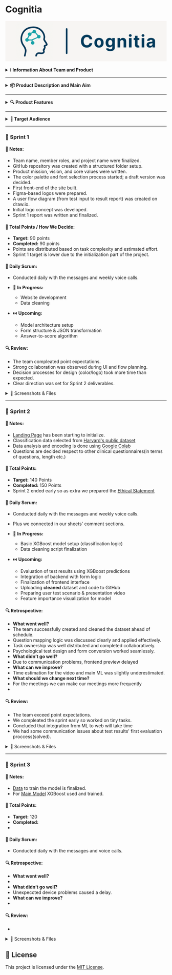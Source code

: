 # Cognitia
![Logo](images/logo.png)


<details>
  <summary><strong>ℹ️ Information About Team and Product</strong></summary>
  &nbsp;

&emsp;&emsp; *Cognitia* is an AI-powered decision support tool designed for mental health professionals. It helps clinicians interpret psychological test results efficiently and consistently. By transforming raw test scores into structured insights using machine learning, Cognitia supports early identification of mental health risks, provides AI-generated summaries, enhances diagnostic clarity and fasten the diagnose process. The platform prioritizes data privacy, and alignment with clinical workflows, making it a reliable companion in psychological evaluation.

  ### 👥 Team Members

  | Name              | Title           | Communication |
  |-------------------|------------------|---------|
  | Damla Demirok     | Scrum Master   |  [LinkedIn](https://www.linkedin.com/in/damla-demirok-00a918284/)      |
  | Hamza Tulmaç      | Developer      | [LinkedIn](https://www.linkedin.com/in/hamza-tulmac-57548217b/)        |


</details>

---

<details>
  <summary><strong>📦 Product Description and Main Aim</strong></summary>
  &nbsp;
  
&emsp;&emsp;This project aims to develop a web-based mental health decision support system that integrates standardized psychological tests with machine learning models. Through a two-stage AI pipeline, the system will first analyze user-submitted test scores, then transform them to more academic baseline. After that it will generate evidence-based probability distribution on mental illness types to support clinicians in their decision-making process. The project follows an agile development methodology over three sprints, focusing on model training, interface design, and clearity. Ultimately, the goal is to deliver a functional prototype tailored for psychiatrists and psychologists, offering a lightweight yet scientifically grounded evaluation tool.


</details>

---

<details>
  <summary><strong>🔍 Product Features</strong></summary>

  - Standardized Test Input
Clinicians will recieve extracted results from an algorithm. 

- Machine Learning-Based Evaluation
Those test responses are processed by a trained ML model to classify mental health risk levels with consistency and accuracy.

- AI-Generated Interpretation
An LLM or rule-based system provides brief, understandable, and clinically relevant summaries of the test outcome.

- Risk Level Visualization
Results are displayed with visual indicators (e.g., low / moderate / high risk), enabling quick comprehension.

- Data Privacy & Security
The system ensures that all patient inputs remain anonymous and are processed in accordance with ethical standards.

- Web-Based Interface
Doctors can access the system via a clean, user-friendly interface—no installation required.

- Modular & Extendable
The product is built to support new tests, models, and languages, allowing for future clinical use cases.

</details>

---

<details>
  <summary><strong>🎯 Target Audience</strong></summary>
 &nbsp;
  
- Psychiatrists
- Clinical psychologists
- General practitioners
- Mental health professionals working in clinical settings


</details>

---

### 🚀 Sprint 1

#### 📝 Notes:
- Team name, member roles, and project name were finalized.  
- GitHub repository was created with a structured folder setup.  
- Product mission, vision, and core values were written.  
- The color palette and font selection process started; a draft version was decided.
- First front-end of the site built.
- Figma-based logos were prepared.  
- A user flow diagram (from test input to result report) was created on draw.io.  
- Initial logo concept was developed.      
- Sprint 1 report was written and finalized.  

#### 🎯 Total Points / How We Decide:
- **Target:** 90 points  
- **Completed:** 90 points  
- Points are distributed based on task complexity and estimated effort.  
- Sprint 1 target is lower due to the initialization part of the project.

#### 🔄 Daily Scrum:
- Conducted daily with the messages and weekly voice calls. 

 
- 🚧 **In Progress:**
  - Website development  
  - Data cleaning  
- ⏭️ **Upcoming:**
  - Model architecture setup  
  - Form structure & JSON transformation  
  - Answer-to-score algorithm

#### 🔍 Review:
- The team compleated point expectations.  
- Strong collaboration was observed during UI and flow planning.  
- Decision processes for design (color/logo) took more time than expected.  
- Clear direction was set for Sprint 2 deliverables.

<details>
  <summary>📸 Screenshots & Files</summary>

- [Project Charter (PDF)](images/sprint1/YZA%20-%20Bootcamp_Project%20Charter.pdf)
- [User Flow (drawio)](images/sprint1/cognitia_flow.drawio.pdf)
- [Project Plan (PNG)](images/sprint1/sprint1_projectplan.png)

</details>

</details>

---

### 🚀 Sprint 2

#### 📝 Notes:
- [Landing Page](images/sprint2/websiteproto) has been starting to initialize.  
- Classification data selected from [Harvard's public dataset](https://dataverse.harvard.edu/file.xhtml?fileId=7440350&version=1.1)
- Data analysis and encoding is done using [Google Colab](https://colab.research.google.com/drive/1BTZX11qrY4josVxjID8QFkFvOXPcXtzf?usp=sharing)
- Questions are decided respect to other clinical questionnaires(in terms of questions, length etc.)


#### 🎯 Total Points:
- **Target:**  140 Points
- **Completed:**  150 Points
- Sprint 2 ended early so as extra we prepared the [Ethical Statement](https://docs.google.com/document/d/1Bh-4gYXUC1pPVznx-Ngl7EjBePhMJgEgUgTbrUgjbGw/edit?usp=sharing)

#### 🔄 Daily Scrum:
- Conducted daily with the messages and weekly voice calls.
- Plus we connected in our sheets' comment sections.

 
- 🚧 **In Progress:**
  - Basic XGBoost model setup (classification logic)
  - Data cleaning script finalization
- ⏭️ **Upcoming:**
  - Evaluation of test results using XGBoost predictions
  - Integration of backend with form logic
  - Finalization of frontend interface
  - Uploading **cleaned** dataset and code to GitHub
  - Preparing user test scenario & presentation video
  - Feature importance visualization for model

#### 🔍 Retrospective:
-  **What went well?**
  -  The team successfully created and cleaned the dataset ahead of schedule.
  -  Question mapping logic was discussed clearly and applied effectively.
  -  Task ownership was well distributed and completed collaboratively.
  -  Psychological test design and form conversion worked seamlessly.
-  **What didn’t go well?**
  -  Due to communication problems, frontend preview delayed
-  **What can we improve?**
  -  Time estimation for the video and main ML was slightly underestimated.
  -  **What should we change next time?**
  -  For the meetings we can make our meetings more frequently
  -  
#### 🔍 Review:
- The team exceed point expectations.  
- We compleated the sprint early so worked on tiny tasks.
- Concluded that integration from ML to web will take time  
- We had some communication issues about test results' first evaluation proccess(solved).
<details>
  <summary>📸 Screenshots & Files</summary>
  
- [Project Plan and Points](images/sprint2/sprint2_projectplan.png)

</details>

</details>

---

### 🚀 Sprint 3

#### 📝 Notes:
- [Data](cognitia_dataset.csv) to train the model is finalized.
- For [Main Model](BootcampMain.ipynb) XGBoost used and trained.


#### 🎯 Total Points:
- **Target:**  120
- **Completed:**  
- 

#### 🔄 Daily Scrum:
- Conducted daily with the messages and voice calls.

 

#### 🔍 Retrospective:
-  **What went well?**
  - 
-  **What didn’t go well?**
  - Unexpeccted device problems caused a delay.
-  **What can we improve?**
  -  



#### 🔍 Review:
-
<details>
  <summary>📸 Screenshots & Files</summary>
- 

</details>

</details>

## 📎 License

This project is licensed under the [MIT License](LICENSE).

